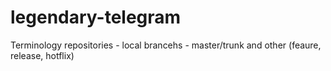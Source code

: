 # legendary-telegram

Terminology
repositories - local
brancehs - master/trunk and other (feaure, release, hotflix)

